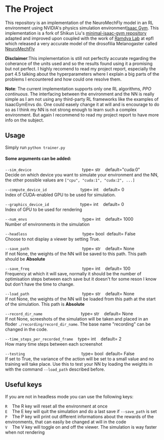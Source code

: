# The Project 

This repository is an implementation of the NeuroMechFly model in an RL environment using NVIDIA's physics simulation environment[Isaac Gym](https://developer.nvidia.com/isaac-gym). This implementation is a fork of Shikun Liu's [minimal-isaac-gym repository](https://github.com/lorenmt/minimal-isaac-gym) adapted and improved upon coupled with the work of [Ramdya Lab](https://www.epfl.ch/labs/ramdya-lab/) at epfl which released a very accurate model of the drosofilia Melanogaster called [NeuroMechFly](https://www.nature.com/articles/s41592-022-01466-7) 


**Disclaimer**:This implementation is still not perfectly accurate regarding the coherance of the units used and so the results found using it a promising but not perfect. I highly recomend to read my project report, especially the part 4.5 talking about the hyperparameters where I explain a big parts of the problems I encountered and how could one resolve them. 

**Note**: The current implementation supports only one RL algorithms, *PPO continuous*. The interfacing between the environment and the NN  is really simple as I am not using any third-party RL frameworks like the examples of IsaacGymEnvs do. One could easely change it at will and is encourage to do so as I think my NN is not strong enough to learn such a complex environment. But again I recommend to read my project report to have more info on the subject. 

## Usage

Simply run `python trainer.py`

#### Some arguments can be added:

`--sim_device`&nbsp;&nbsp;&nbsp;&nbsp;&nbsp;&nbsp;&nbsp;&nbsp;&nbsp;&nbsp;&nbsp;&nbsp;&nbsp;&nbsp;&nbsp;&nbsp;&nbsp;&nbsp;&nbsp;&nbsp;&nbsp;&nbsp;&nbsp;&nbsp;&nbsp;&nbsp;&nbsp;&nbsp;&nbsp;&nbsp;&nbsp;&nbsp;&nbsp;&nbsp;&nbsp;&nbsp;&nbsp;&nbsp;&nbsp;&nbsp;&nbsp;&nbsp;type= str&nbsp;&nbsp;&nbsp;&nbsp;default="cuda:0"    
Decide on which device you want to simulate your environment and the NN, the other possible values are `["cpu", "cuda:1", "cuda:2", ...]`

`--compute_device_id`&nbsp;&nbsp;&nbsp;&nbsp;&nbsp;&nbsp;&nbsp;&nbsp;&nbsp;&nbsp;&nbsp;&nbsp;&nbsp;&nbsp;&nbsp;&nbsp;&nbsp;&nbsp;&nbsp;&nbsp;&nbsp;&nbsp;&nbsp;&nbsp;&nbsp;&nbsp;&nbsp;&nbsp;type= int&nbsp;&nbsp;&nbsp;&nbsp;default= 0        
Index of CUDA-enabled GPU to be used for simulation.
      
`--graphics_device_id`&nbsp;&nbsp;&nbsp;&nbsp;&nbsp;&nbsp;&nbsp;&nbsp;&nbsp;&nbsp;&nbsp;&nbsp;&nbsp;&nbsp;&nbsp;&nbsp;&nbsp;&nbsp;&nbsp;&nbsp;&nbsp;&nbsp;&nbsp;&nbsp;&nbsp;&nbsp;type= int&nbsp;&nbsp;&nbsp;&nbsp;default= 0
<Br>Index of GPU to be used for rendering    

`--num_envs`&nbsp;&nbsp;&nbsp;&nbsp;&nbsp;&nbsp;&nbsp;&nbsp;&nbsp;&nbsp;&nbsp;&nbsp;&nbsp;&nbsp;&nbsp;&nbsp;&nbsp;&nbsp;&nbsp;&nbsp;&nbsp;&nbsp;&nbsp;&nbsp;&nbsp;&nbsp;&nbsp;&nbsp;&nbsp;&nbsp;&nbsp;&nbsp;&nbsp;&nbsp;&nbsp;&nbsp;&nbsp;&nbsp;&nbsp;&nbsp;&nbsp;&nbsp;&nbsp;&nbsp;&nbsp;&nbsp;type= int&nbsp;&nbsp;&nbsp;&nbsp;default= 1000        
Number of environments in the simulation 

`--headless`&nbsp;&nbsp;&nbsp;&nbsp;&nbsp;&nbsp;&nbsp;&nbsp;&nbsp;&nbsp;&nbsp;&nbsp;&nbsp;&nbsp;&nbsp;&nbsp;&nbsp;&nbsp;&nbsp;&nbsp;&nbsp;&nbsp;&nbsp;&nbsp;&nbsp;&nbsp;&nbsp;&nbsp;&nbsp;&nbsp;&nbsp;&nbsp;&nbsp;&nbsp;&nbsp;&nbsp;&nbsp;&nbsp;&nbsp;&nbsp;&nbsp;&nbsp;&nbsp;&nbsp;&nbsp;&nbsp;type= bool&nbsp;&nbsp;default= False       
Choose to not display a viewer by setting True.  

`--save_path`&nbsp;&nbsp;&nbsp;&nbsp;&nbsp;&nbsp;&nbsp;&nbsp;&nbsp;&nbsp;&nbsp;&nbsp;&nbsp;&nbsp;&nbsp;&nbsp;&nbsp;&nbsp;&nbsp;&nbsp;&nbsp;&nbsp;&nbsp;&nbsp;&nbsp;&nbsp;&nbsp;&nbsp;&nbsp;&nbsp;&nbsp;&nbsp;&nbsp;&nbsp;&nbsp;&nbsp;&nbsp;&nbsp;&nbsp;&nbsp;&nbsp;&nbsp;&nbsp;&nbsp;type= str&nbsp;&nbsp;&nbsp;&nbsp;default= None        
If not None, the weights of the NN will be saved to this path. This path should be **Absolute**

`--save_freq`&nbsp;&nbsp;&nbsp;&nbsp;&nbsp;&nbsp;&nbsp;&nbsp;&nbsp;&nbsp;&nbsp;&nbsp;&nbsp;&nbsp;&nbsp;&nbsp;&nbsp;&nbsp;&nbsp;&nbsp;&nbsp;&nbsp;&nbsp;&nbsp;&nbsp;&nbsp;&nbsp;&nbsp;&nbsp;&nbsp;&nbsp;&nbsp;&nbsp;&nbsp;&nbsp;&nbsp;&nbsp;&nbsp;&nbsp;&nbsp;&nbsp;&nbsp;&nbsp;&nbsp;type= int&nbsp;&nbsp;&nbsp;&nbsp;default= 100         
Frequency at which it will save, normally it should be the number of optimisation steps between each save but it doesn't for some reson I know but don't have the time to change.  

`--load_path`&nbsp;&nbsp;&nbsp;&nbsp;&nbsp;&nbsp;&nbsp;&nbsp;&nbsp;&nbsp;&nbsp;&nbsp;&nbsp;&nbsp;&nbsp;&nbsp;&nbsp;&nbsp;&nbsp;&nbsp;&nbsp;&nbsp;&nbsp;&nbsp;&nbsp;&nbsp;&nbsp;&nbsp;&nbsp;&nbsp;&nbsp;&nbsp;&nbsp;&nbsp;&nbsp;&nbsp;&nbsp;&nbsp;&nbsp;&nbsp;&nbsp;&nbsp;&nbsp;&nbsp;type= str&nbsp;&nbsp;&nbsp;&nbsp;default= None   
If not None, the weights of the NN will be loaded from this path at the start of the simulation. This path is **Absolute**

`--record_dir_name`&nbsp;&nbsp;&nbsp;&nbsp;&nbsp;&nbsp;&nbsp;&nbsp;&nbsp;&nbsp;&nbsp;&nbsp;&nbsp;&nbsp;&nbsp;&nbsp;&nbsp;&nbsp;&nbsp;&nbsp;&nbsp;&nbsp;&nbsp;&nbsp;&nbsp;&nbsp;&nbsp;&nbsp;&nbsp;&nbsp;&nbsp;&nbsp;type= str&nbsp;&nbsp;&nbsp;&nbsp;default= None
<Br>If not None, screeshots of the simulation will be taken and placed in an floder `./recording/record_dir_name`. The base name "recording" can be changed in the code.

`--time_steps_per_recorded_frame`&nbsp;&nbsp;&nbsp;&nbsp;type= int&nbsp;&nbsp;&nbsp;&nbsp;default= 2
<Br>How many time steps between each screenshot 

`--testing`&nbsp;&nbsp;&nbsp;&nbsp;&nbsp;&nbsp;&nbsp;&nbsp;&nbsp;&nbsp;&nbsp;&nbsp;&nbsp;&nbsp;&nbsp;&nbsp;&nbsp;&nbsp;&nbsp;&nbsp;&nbsp;&nbsp;&nbsp;&nbsp;&nbsp;&nbsp;&nbsp;&nbsp;&nbsp;&nbsp;&nbsp;&nbsp;&nbsp;&nbsp;&nbsp;&nbsp;&nbsp;&nbsp;&nbsp;&nbsp;&nbsp;&nbsp;&nbsp;&nbsp;&nbsp;&nbsp;&nbsp;type= bool&nbsp;&nbsp;default= False
<Br>If set to True, the variance of the action will be set to a small value and no training will take place. Use this to test your NN by loading the weights in with the command `--load_path` described before.

## Useful keys

If you are not in headless mode you can use the following keys:

`R`&nbsp;&nbsp;&nbsp;&nbsp;The R key will reset all the environment at once
<Br>`E`&nbsp;&nbsp;&nbsp;&nbsp;The E key will quit the simulation and do a last save if `--save_path` is set
<Br>`P`&nbsp;&nbsp;&nbsp;&nbsp;The P key will print out different informations about the rewards of the environments, that can easily be changed at will in the code
<Br>`V`&nbsp;&nbsp;&nbsp;&nbsp;The V key will toggle on and off the viewer. The simulation is way faster when not rendering